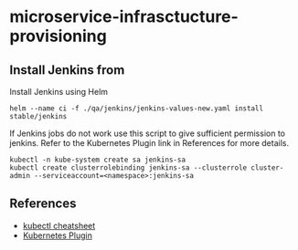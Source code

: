 # microservice-infrasctucture-provisioning

## Install Jenkins from 

Install Jenkins using Helm
```
helm --name ci -f ./qa/jenkins/jenkins-values-new.yaml install stable/jenkins
```
If Jenkins jobs do not work use this script to give sufficient permission to jenkins. Refer to the Kubernetes Plugin link in References for more details.
```
kubectl -n kube-system create sa jenkins-sa
kubectl create clusterrolebinding jenkins-sa --clusterrole cluster-admin --serviceaccount=<namespace>:jenkins-sa
```

## References

  - [kubectl cheatsheet](https://kubernetes.io/docs/reference/kubectl/cheatsheet/)
  - [Kubernetes Plugin](https://github.com/jenkinsci/kubernetes-plugin)


